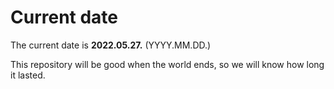 # Current date

The current date is **2022.05.27.** (YYYY.MM.DD.)

This repository will be good when the world ends, so we will know how long it lasted.